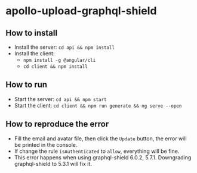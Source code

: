 # apollo-upload-graphql-shield

## How to install

- Install the server: `cd api && npm install`
- Install the client:
  - `npm install -g @angular/cli`
  - `cd client && npm install`

## How to run

- Start the server: `cd api && npm start`
- Start the client: `cd client && npm run generate && ng serve --open`

## How to reproduce the error
- Fill the email and avatar file, then click the `Update` button, the error will be printed in the console.
- If change the rule `isAuthenticated` to `allow`, everything will be fine.
- This error happens when using graphql-shield 6.0.2, 5.7.1. Downgrading graphql-shield to 5.3.1 will fix it.
